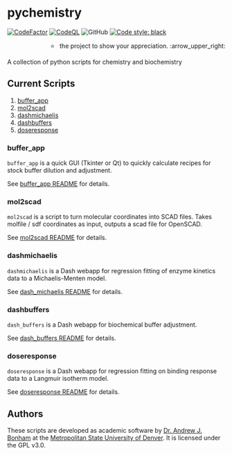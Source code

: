# pychemistry

[![CodeFactor](https://www.codefactor.io/repository/github/paradoxdruid/pychemistry/badge)](https://www.codefactor.io/repository/github/paradoxdruid/pychemistry) [![CodeQL](https://github.com/Paradoxdruid/pychemistry/actions/workflows/codeql.yml/badge.svg)](https://github.com/Paradoxdruid/pychemistry/actions/workflows/codeql.yml) ![GitHub](https://img.shields.io/github/license/Paradoxdruid/pychemistry?color=success) [![Code style: black](https://img.shields.io/badge/code%20style-black-000000.svg)](https://github.com/ambv/black)

<p align="right">
  ⭐ &nbsp;&nbsp;the project to show your appreciation. :arrow_upper_right:
</p>

A collection of python scripts for chemistry and biochemistry

## Current Scripts

1. [buffer_app](#buffer_app)
2. [mol2scad](#mol2scad)
3. [dashmichaelis](#dashmichaelis)
4. [dashbuffers](#dashbuffers)
5. [doseresponse](#doseresponse)

### buffer_app

`buffer_app` is a quick GUI (Tkinter or Qt) to quickly calculate recipes for stock buffer dilution and adjustment.

See [buffer_app README](/scripts/buffer_app) for details.

### mol2scad

`mol2scad` is a script to turn molecular coordinates into SCAD files.  Takes molfile / sdf coordinates as input, outputs a scad file for OpenSCAD.

See [mol2scad README](/scripts/mol2scad) for details.

### dashmichaelis

`dashmichaelis` is a Dash webapp for regression fitting of enzyme kinetics data to a Michaelis-Menten model.

See [dash_michaelis README](/scripts/dash_michaelis) for details.

### dashbuffers

`dash_buffers` is a Dash webapp for biochemical buffer adjustment.

See [dash_buffers README](/scripts/dash_buffers) for details.

### doseresponse

`doseresponse` is a Dash webapp for regression fitting on binding response data to a Langmuir isotherm model.

See [doseresponse README](/scripts/doseresponse) for details.

## Authors

These scripts are developed as academic software by [Dr. Andrew J. Bonham](https://github.com/Paradoxdruid) at the [Metropolitan State University of Denver](https://www.msudenver.edu). It is licensed under the GPL v3.0.
